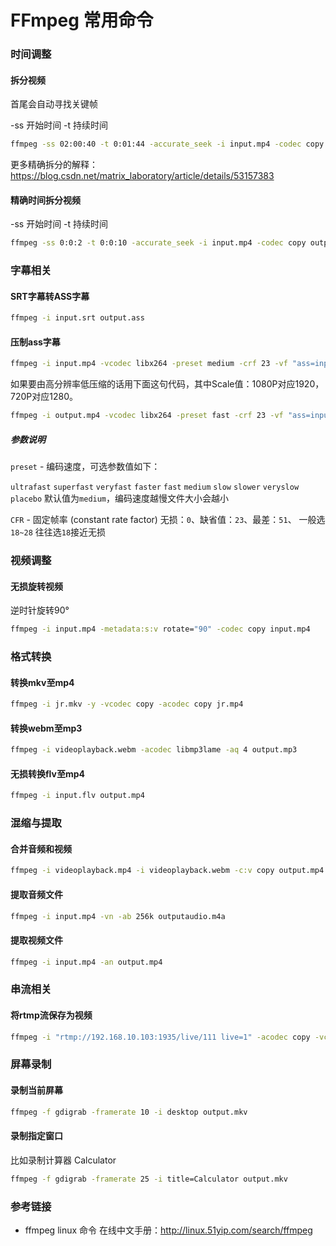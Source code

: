 # FFmpeg 常用命令



### 时间调整

#### 拆分视频

首尾会自动寻找关键帧

-ss 开始时间 -t 持续时间

```bash
ffmpeg -ss 02:00:40 -t 0:01:44 -accurate_seek -i input.mp4 -codec copy -avoid_negative_ts 1 output.mp4
```
更多精确拆分的解释：<https://blog.csdn.net/matrix_laboratory/article/details/53157383>

#### 精确时间拆分视频

-ss 开始时间 -t 持续时间

```bash
ffmpeg -ss 0:0:2 -t 0:0:10 -accurate_seek -i input.mp4 -codec copy output.mp4
```



### 字幕相关

#### SRT字幕转ASS字幕
```bash
ffmpeg -i input.srt output.ass
```

#### 压制ass字幕

```bash
ffmpeg -i input.mp4 -vcodec libx264 -preset medium -crf 23 -vf "ass=input.ass" output.mp4
```

如果要由高分辨率低压缩的话用下面这句代码，其中Scale值：1080P对应1920，720P对应1280。

```bash
ffmpeg -i output.mp4 -vcodec libx264 -preset fast -crf 23 -vf "ass=input.ass,scale=1920:-1" output.mp4
```

##### 参数说明

`preset` - 编码速度，可选参数值如下：

`ultrafast` `superfast` `veryfast` `faster` `fast` `medium` `slow` `slower` `veryslow` `placebo`
默认值为`medium`，编码速度越慢文件大小会越小

`CFR` - 固定帧率 (constant rate factor)
无损：`0`、缺省值：`23`、最差：`51`、 一般选`18~28` 往往选`18`接近无损





### 视频调整

#### 无损旋转视频

逆时针旋转90°

```bash
ffmpeg -i input.mp4 -metadata:s:v rotate="90" -codec copy input.mp4
```





### 格式转换

#### 转换mkv至mp4

```bash
ffmpeg -i jr.mkv -y -vcodec copy -acodec copy jr.mp4
```
#### 转换webm至mp3

```bash
ffmpeg -i videoplayback.webm -acodec libmp3lame -aq 4 output.mp3
```
#### 无损转换flv至mp4

```bash
ffmpeg -i input.flv output.mp4
```



### 混缩与提取

#### 合并音频和视频

```bash
ffmpeg -i videoplayback.mp4 -i videoplayback.webm -c:v copy output.mp4
```
#### 提取音频文件

```bash
ffmpeg -i input.mp4 -vn -ab 256k outputaudio.m4a
```
#### 提取视频文件

```bash
ffmpeg -i input.mp4 -an output.mp4
```



### 串流相关

#### 将rtmp流保存为视频

```bash
ffmpeg -i "rtmp://192.168.10.103:1935/live/111 live=1" -acodec copy -vcodec copy -f flv -y test.flv
```



### 屏幕录制

#### 录制当前屏幕

```bash
ffmpeg -f gdigrab -framerate 10 -i desktop output.mkv
```

#### 录制指定窗口

比如录制计算器 Calculator

```bash
ffmpeg -f gdigrab -framerate 25 -i title=Calculator output.mkv
```





### 参考链接

- ffmpeg linux 命令 在线中文手册：<http://linux.51yip.com/search/ffmpeg>